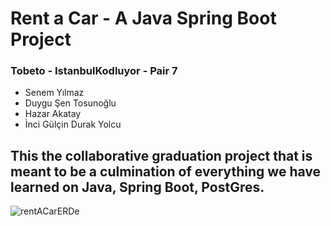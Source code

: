 # Rent a Car - A Java Spring Boot Project

### Tobeto - IstanbulKodluyor - Pair 7

- Senem Yılmaz
- Duygu Şen Tosunoğlu
- Hazar Akatay
- İnci Gülçin Durak Yolcu

## This the collaborative graduation project that is meant to be a culmination of everything we have learned on Java, Spring Boot, PostGres.

![rentACarERDe](https://github.com/EarthCaspian/rentACar/assets/119952898/efa9643e-5d54-4198-99c6-28082f1b69b4)

